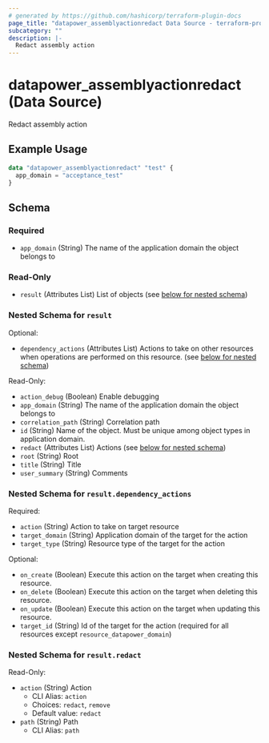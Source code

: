 ```yaml
---
# generated by https://github.com/hashicorp/terraform-plugin-docs
page_title: "datapower_assemblyactionredact Data Source - terraform-provider-datapower"
subcategory: ""
description: |-
  Redact assembly action
---
```


# datapower_assemblyactionredact (Data Source)

Redact assembly action

## Example Usage

```terraform
data "datapower_assemblyactionredact" "test" {
  app_domain = "acceptance_test"
}
```

<!-- schema generated by tfplugindocs -->
## Schema

### Required

- `app_domain` (String) The name of the application domain the object belongs to

### Read-Only

- `result` (Attributes List) List of objects (see [below for nested schema](#nestedatt--result))

<a id="nestedatt--result"></a>
### Nested Schema for `result`

Optional:

- `dependency_actions` (Attributes List) Actions to take on other resources when operations are performed on this resource. (see [below for nested schema](#nestedatt--result--dependency_actions))

Read-Only:

- `action_debug` (Boolean) Enable debugging
- `app_domain` (String) The name of the application domain the object belongs to
- `correlation_path` (String) Correlation path
- `id` (String) Name of the object. Must be unique among object types in application domain.
- `redact` (Attributes List) Actions (see [below for nested schema](#nestedatt--result--redact))
- `root` (String) Root
- `title` (String) Title
- `user_summary` (String) Comments

<a id="nestedatt--result--dependency_actions"></a>
### Nested Schema for `result.dependency_actions`

Required:

- `action` (String) Action to take on target resource
- `target_domain` (String) Application domain of the target for the action
- `target_type` (String) Resource type of the target for the action

Optional:

- `on_create` (Boolean) Execute this action on the target when creating this resource.
- `on_delete` (Boolean) Execute this action on the target when deleting this resource.
- `on_update` (Boolean) Execute this action on the target when updating this resource.
- `target_id` (String) Id of the target for the action (required for all resources except `resource_datapower_domain`)


<a id="nestedatt--result--redact"></a>
### Nested Schema for `result.redact`

Read-Only:

- `action` (String) Action
  - CLI Alias: `action`
  - Choices: `redact`, `remove`
  - Default value: `redact`
- `path` (String) Path
  - CLI Alias: `path`
